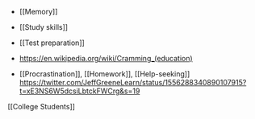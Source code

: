 - [[Memory]]
- [[Study skills]]
- [[Test preparation]]

- https://en.wikipedia.org/wiki/Cramming_(education)

- [[Procrastination]], [[Homework]], [[Help-seeking]] https://twitter.com/JeffGreeneLearn/status/1556288340890107915?t=xE3NS6W5dcsiLbtckFWCrg&s=19

[[College Students]]
